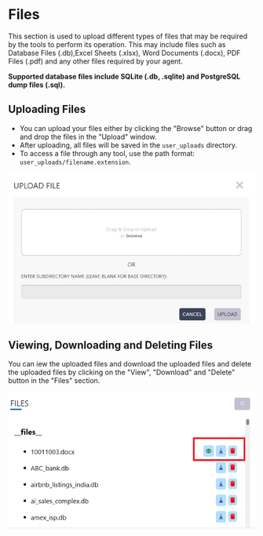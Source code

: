 # Files

This section is used to upload different types of files that may be required by the tools to perform its operation. This may include files such as Database Files (.db),Excel Sheets (.xlsx), Word Documents 
(.docx), PDF Files (.pdf) and any other files required by your agent.

**Supported database files include SQLite (.db, .sqlite) and PostgreSQL dump files (.sql).**

## Uploading Files

- You can upload your files either by clicking the "Browse" button or drag and drop the files in the "Upload" window. 
- After uploading, all files will be saved in the `user_uploads` directory.  
- To access a file through any tool, use the path format: `user_uploads/filename.extension`.

![Upload Files](../images/files_1.png)

## Viewing, Downloading and Deleting Files

You can iew the uploaded files and download the uploaded files and delete the uploaded files by clicking on the "View", "Download" and "Delete" button in the "Files" section.

![Download and Delete Files](../images/files_2.png)